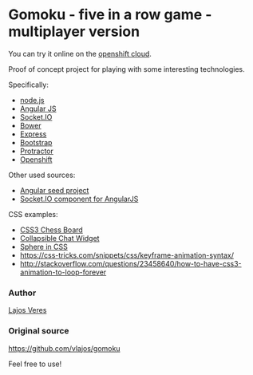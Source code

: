 # Gomoku - five in a row game - multiplayer version

You can try it online on the [openshift cloud](http://gomoku-lajosveres.rhcloud.com/).

Proof of concept project for playing with some interesting technologies.

Specifically:

 * [node.js](https://nodejs.org/en/)
 * [Angular JS](https://angularjs.org/)
 * [Socket.IO](http://socket.io/)
 * [Bower](http://bower.io)
 * [Express](http://expressjs.com/)
 * [Bootstrap](http://getbootstrap.com/)
 * [Protractor](https://angular.github.io/protractor/#/)
 * [Openshift](https://www.openshift.com/)

Other used sources:
 * [Angular seed project](https://github.com/angular/angular-seed)
 * [Socket.IO component for AngularJS](https://github.com/btford/angular-socket-io)

CSS examples:
 * [CSS3 Chess Board](http://designindevelopment.com/css/css3-chess-board/)
 * [Collapsible Chat Widget](http://bootsnipp.com/snippets/featured/collapsible-chat-widget)
 * [Sphere in CSS](http://www.cssnewbie.com/making-a-sphere-in-css/)
 * https://css-tricks.com/snippets/css/keyframe-animation-syntax/
 * http://stackoverflow.com/questions/23458640/how-to-have-css3-animation-to-loop-forever

### Author

[Lajos Veres](http://lajosveres.com/)

### Original source

https://github.com/vlajos/gomoku

Feel free to use!
